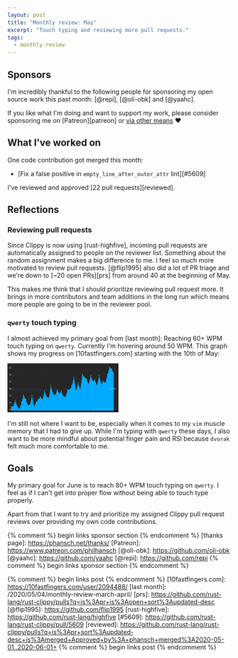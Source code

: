 ```yaml
---
layout: post
title: "Monthly review: May"
excerpt: "Touch typing and reviewing more pull requests."
tags:
  - monthly-review
---
```


## Sponsors

I'm incredibly thankful to the following people for sponsoring my open source
work this past month: [@repi], [@oli-obk] and [@yaahc].

If you like what I'm doing and want to support my work, please consider
sponsoring me on [Patreon][patreon] or [via other
means](https://phansch.net/thanks) :heart:

## What I've worked on

One code contribution got merged this month:

* [Fix a false positive in `empty_line_after_outer_attr` lint][#5609]

I've reviewed and approved [22 pull requests][reviewed].

## Reflections

### Reviewing pull requests

Since Clippy is now using [rust-highfive], incoming pull requests are
automatically assigned to people on the reviewer list. Something about the random
assignment makes a big difference to me. I feel so much more motivated to review
pull requests. [@flip1995] also did a lot of PR triage and we're down to [~20 open
PRs][prs] from around 40 at the beginning of May.

This makes me think that I should prioritize reviewing pull request more. It
brings in more contributors and team additions in the long run which means more
people are going to be in the reviewer pool.

### `qwerty` touch typing

I almost achieved my primary goal from [last month]: Reaching 60+ WPM touch typing
on `qwerty`. Currently I'm hovering around 50 WPM. This graph shows my progress
on [10fastfingers.com] starting with the 10th of May:

<a href="/assets/images/posts/2020/wpm.png" class="thumbnail">
  <img src="/assets/images/posts/2020/wpm.png" alt="screenshot" width="250" />
</a>

I'm still not where I want to be, especially when it comes to my `vim` muscle
memory that I had to give up. While I'm typing with `qwerty` these days, I also
want to be more mindful about potential finger pain and RSI because `dvorak`
felt much more comfortable to me.

## Goals

My primary goal for June is to reach 80+ WPM touch typing on `qwerty`. I feel as
if I can't get into proper flow without being able to touch type properly. 

Apart from that I want to try and prioritize my assigned Clippy pull request
reviews over providing my own code contributions.

{% comment %} begin links sponsor section {% endcomment %}
[thanks page]: https://phansch.net/thanks/
[Patreon]: https://www.patreon.com/philhansch
[@oli-obk]: https://github.com/oli-obk
[@yaahc]: https://github.com/yaahc
[@repi]: https://github.com/repi
{% comment %} begin links sponsor section {% endcomment %}

{% comment %} begin links post {% endcomment %}
[10fastfingers.com]: https://10fastfingers.com/user/2094488/
[last month]: /2020/05/04/monthly-review-march-april/
[prs]: https://github.com/rust-lang/rust-clippy/pulls?q=is%3Apr+is%3Aopen+sort%3Aupdated-desc
[@flip1995]: https://github.com/flip1995
[rust-highfive]: https://github.com/rust-lang/highfive
[#5609]: https://github.com/rust-lang/rust-clippy/pull/5609
[reviewed]: https://github.com/rust-lang/rust-clippy/pulls?q=is%3Apr+sort%3Aupdated-desc+is%3Amerged+Approved+by%3A+phansch+merged%3A2020-05-01..2020-06-01+
{% comment %} begin links post {% endcomment %}
